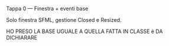 Tappa 0 — Finestra + eventi base

Solo finestra SFML, gestione Closed e Resized.

HO PRESO LA BASE UGUALE A QUELLA FATTA IN CLASSE è DA DICHIARARE 
